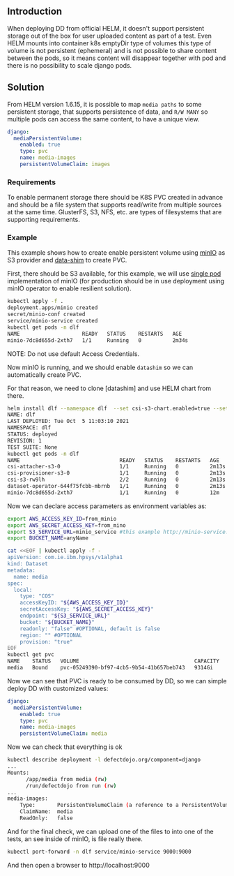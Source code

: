 ## Introduction

When deploying DD from official HELM, it doesn't support persistent storage out of the box for user uploaded content as part of a test. Even HELM mounts into container k8s emptyDir type of volumes this type of volume is not persistent (ephemeral) and is not possible to share content between the pods, so it means content will disappear together with pod and there is no possibility to scale django pods.

## Solution

From HELM version 1.6.15, it is possible to map `media paths` to some persistent storage, that supports persistence of data, and `R/W MANY` so multiple pods can access the same content, to have a unique view.

```yaml
django:
  mediaPersistentVolume:
    enabled: true
    type: pvc
    name: media-images
    persistentVolumeClaim: images
```

### Requirements

To enable permanent storage there should be K8S PVC created in advance and should be a file system that supports read/write from multiple sources at the same time. GlusterFS, S3, NFS, etc. are types of filesystems that are supporting requirements.

### Example

This example shows how to create enable persistent volume using [minIO](https://min.io) as S3 provider and [data-shim](https://datashim-io.github.io/datashim/) to create PVC.

First, there should be S3 available, for this example, we will use [single pod](https://github.com/datashim-io/datashim/tree/master/examples/minio) implementation of minIO (for production should be in use deployment using minIO operator to enable resilient solution).

```bash
kubectl apply -f .
deployment.apps/minio created
secret/minio-conf created
service/minio-service created
kubectl get pods -n dlf
NAME                    READY   STATUS    RESTARTS   AGE
minio-7dc8d655d-2xth7   1/1     Running   0          2m34s
```
NOTE: Do not use default Access Credentials.

Now minIO is running, and we should enable `datashim` so we can automatically create PVC.

For that reason, we need to clone [datashim] and use HELM chart from there.

```bash
helm install dlf --namespace dlf  --set csi-s3-chart.enabled=true --set csi-nfs-chart.enabled=false --set csi-h3-chart.enabled=false  --set csi-s3-chart.mounter=rclone .
NAME: dlf
LAST DEPLOYED: Tue Oct  5 11:03:10 2021
NAMESPACE: dlf
STATUS: deployed
REVISION: 1
TEST SUITE: None
kubectl get pods -n dlf
NAME                                READY   STATUS    RESTARTS   AGE
csi-attacher-s3-0                   1/1     Running   0          2m13s
csi-provisioner-s3-0                1/1     Running   0          2m13s
csi-s3-rw9lh                        2/2     Running   0          2m13s
dataset-operator-644f75fcbb-mbrnb   1/1     Running   0          2m13s
minio-7dc8d655d-2xth7               1/1     Running   0          12m

```

Now we can declare access parameters as environment variables as:

```bash
export AWS_ACCESS_KEY_ID=from_minio
export AWS_SECRET_ACCESS_KEY=from_mino
export S3_SERVICE_URL=minio_service #this example http://minio-service.dlf:9000
export BUCKET_NAME=anyName
```

```bash
cat <<EOF | kubectl apply -f -
apiVersion: com.ie.ibm.hpsys/v1alpha1
kind: Dataset
metadata:
  name: media
spec:
  local:
    type: "COS"
    accessKeyID: "${AWS_ACCESS_KEY_ID}"
    secretAccessKey: "${AWS_SECRET_ACCESS_KEY}"
    endpoint: "${S3_SERVICE_URL}"
    bucket: "${BUCKET_NAME}"
    readonly: "false" #OPTIONAL, default is false
    region: "" #OPTIONAL
    provision: "true"
EOF
kubectl get pvc
NAME    STATUS   VOLUME                                     CAPACITY   ACCESS MODES   STORAGECLASS   AGE
media   Bound    pvc-05249390-bf97-4cb5-9b54-41b657beb743   9314Gi     RWX            csi-s3         57s
```

Now we can see that PVC is ready to be consumed by DD, so we can simple deploy DD with customized values:

```yaml
django:
  mediaPersistentVolume:
    enabled: true
    type: pvc
    name: media-images
    persistentVolumeClaim: media
```

Now we can check that everything is ok

```bash
kubectl describe deployment -l defectdojo.org/component=django
...
Mounts:
      /app/media from media (rw)
      /run/defectdojo from run (rw)
...
media-images:
    Type:       PersistentVolumeClaim (a reference to a PersistentVolumeClaim in the same namespace)
    ClaimName:  media
    ReadOnly:   false
```

And for the final check, we can upload one of the files to into one of the tests, an see inside of minIO, is file really there.

```bash
kubectl port-forward -n dlf service/minio-service 9000:9000
```

And then open a browser to http://localhost:9000
